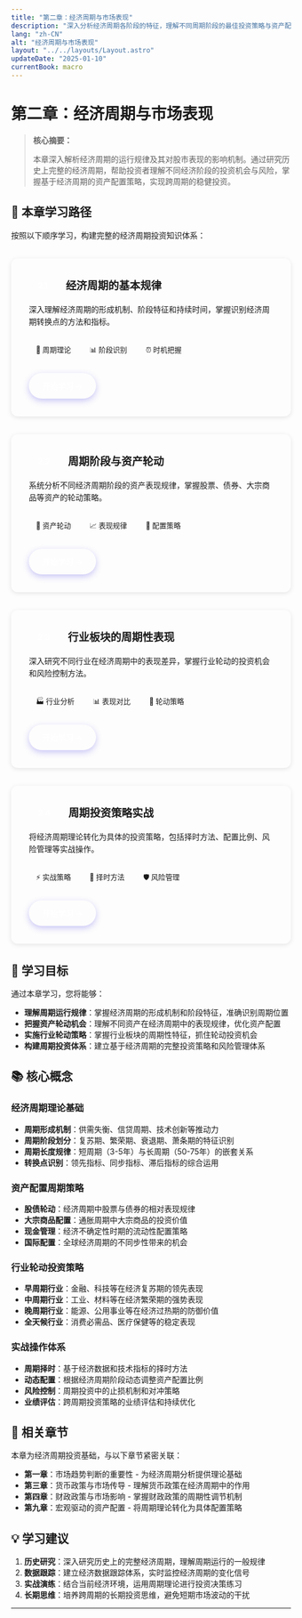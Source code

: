 ```yaml
---
title: "第二章：经济周期与市场表现"
description: "深入分析经济周期各阶段的特征，理解不同周期阶段的最佳投资策略与资产配置方案"
lang: "zh-CN"
alt: "经济周期与市场表现"
layout: "../../layouts/Layout.astro"
updateDate: "2025-01-10"
currentBook: macro
---
```


# 第二章：经济周期与市场表现

> **核心摘要：**
> 
> 本章深入解析经济周期的运行规律及其对股市表现的影响机制。通过研究历史上完整的经济周期，帮助投资者理解不同经济阶段的投资机会与风险，掌握基于经济周期的资产配置策略，实现跨周期的稳健投资。

## 📖 本章学习路径

按照以下顺序学习，构建完整的经济周期投资知识体系：

<div class="chapters-grid">
  <div class="chapter-card">
    <div class="chapter-header">
      <span class="chapter-number">2.1</span>
      <h3>经济周期的基本规律</h3>
    </div>
    <p>深入理解经济周期的形成机制、阶段特征和持续时间，掌握识别经济周期转换点的方法和指标。</p>
    <div class="chapter-features">
      <span class="feature-tag">🔄 周期理论</span>
      <span class="feature-tag">📊 阶段识别</span>
      <span class="feature-tag">⏰ 时机把握</span>
    </div>
    <a href="/book2/202_Chapter2/2.1_Basic_Economic_Cycle_Laws_CN" class="chapter-link">开始学习 →</a>
  </div>

  <div class="chapter-card">
    <div class="chapter-header">
      <span class="chapter-number">2.2</span>
      <h3>周期阶段与资产轮动</h3>
    </div>
    <p>系统分析不同经济周期阶段的资产表现规律，掌握股票、债券、大宗商品等资产的轮动策略。</p>
    <div class="chapter-features">
      <span class="feature-tag">🔄 资产轮动</span>
      <span class="feature-tag">📈 表现规律</span>
      <span class="feature-tag">🎯 配置策略</span>
    </div>
    <a href="/book2/202_Chapter2/2.2_Cycle_Stages_Asset_Rotation_CN" class="chapter-link">开始学习 →</a>
  </div>

  <div class="chapter-card">
    <div class="chapter-header">
      <span class="chapter-number">2.3</span>
      <h3>行业板块的周期性表现</h3>
    </div>
    <p>深入研究不同行业在经济周期中的表现差异，掌握行业轮动的投资机会和风险控制方法。</p>
    <div class="chapter-features">
      <span class="feature-tag">🏭 行业分析</span>
      <span class="feature-tag">📊 表现对比</span>
      <span class="feature-tag">🔄 轮动策略</span>
    </div>
    <a href="/book2/202_Chapter2/2.3_Sector_Cyclical_Performance_CN" class="chapter-link">开始学习 →</a>
  </div>

  <div class="chapter-card">
    <div class="chapter-header">
      <span class="chapter-number">2.4</span>
      <h3>周期投资策略实战</h3>
    </div>
    <p>将经济周期理论转化为具体的投资策略，包括择时方法、配置比例、风险管理等实战操作。</p>
    <div class="chapter-features">
      <span class="feature-tag">⚡ 实战策略</span>
      <span class="feature-tag">🎯 择时方法</span>
      <span class="feature-tag">🛡️ 风险管理</span>
    </div>
    <a href="/book2/202_Chapter2/2.4_Cyclical_Investment_Strategy_Practice_CN" class="chapter-link">开始学习 →</a>
  </div>
</div>

## 🎯 学习目标

通过本章学习，您将能够：

- **理解周期运行规律**：掌握经济周期的形成机制和阶段特征，准确识别周期位置
- **把握资产轮动机会**：理解不同资产在经济周期中的表现规律，优化资产配置
- **实施行业轮动策略**：掌握行业板块的周期性特征，抓住轮动投资机会
- **构建周期投资体系**：建立基于经济周期的完整投资策略和风险管理体系

## 📚 核心概念

### 经济周期理论基础
- **周期形成机制**：供需失衡、信贷周期、技术创新等推动力
- **周期阶段划分**：复苏期、繁荣期、衰退期、萧条期的特征识别
- **周期长度规律**：短周期（3-5年）与长周期（50-75年）的嵌套关系
- **转换点识别**：领先指标、同步指标、滞后指标的综合运用

### 资产配置周期策略
- **股债轮动**：经济周期中股票与债券的相对表现规律
- **大宗商品配置**：通胀周期中大宗商品的投资价值
- **现金管理**：经济不确定性时期的流动性配置策略
- **国际配置**：全球经济周期的不同步性带来的机会

### 行业轮动投资策略
- **早周期行业**：金融、科技等在经济复苏期的领先表现
- **中周期行业**：工业、材料等在经济繁荣期的强势表现
- **晚周期行业**：能源、公用事业等在经济过热期的防御价值
- **全天候行业**：消费必需品、医疗保健等的稳定表现

### 实战操作体系
- **周期择时**：基于经济数据和技术指标的择时方法
- **动态配置**：根据经济周期阶段动态调整资产配置比例
- **风险控制**：周期投资中的止损机制和对冲策略
- **业绩评估**：跨周期投资策略的业绩评估和持续优化

## 🔗 相关章节

本章为经济周期投资基础，与以下章节紧密关联：

- **第一章**：市场趋势判断的重要性 - 为经济周期分析提供理论基础
- **第三章**：货币政策与市场传导 - 理解货币政策在经济周期中的作用
- **第四章**：财政政策与市场影响 - 掌握财政政策的周期性调节机制
- **第九章**：宏观驱动的资产配置 - 将周期理论转化为具体配置策略

## 💡 学习建议

1. **历史研究**：深入研究历史上的完整经济周期，理解周期运行的一般规律
2. **数据跟踪**：建立经济数据跟踪体系，实时监控经济周期的变化信号
3. **实战演练**：结合当前经济环境，运用周期理论进行投资决策练习
4. **长期思维**：培养跨周期的长期投资思维，避免短期市场波动的干扰

---

<style>
/* 章节导航样式 */
.chapters-grid {
    display: grid;
    grid-template-columns: repeat(auto-fit, minmax(300px, 1fr));
    gap: 2rem;
    margin: 2rem 0;
}

.chapter-card {
    background: var(--card-bg);
    border: 1px solid var(--border-color);
    border-radius: 12px;
    padding: 2rem;
    transition: all 0.3s ease;
    box-shadow: 0 2px 8px rgba(0,0,0,0.1);
}

.chapter-card:hover {
    transform: translateY(-4px);
    box-shadow: 0 8px 25px rgba(0,0,0,0.15);
    border-color: var(--primary-color);
}

.chapter-header {
    display: flex;
    align-items: center;
    gap: 1rem;
    margin-bottom: 1rem;
}

.chapter-number {
    background: linear-gradient(135deg, var(--primary-color), var(--primary-dark));
    color: white;
    padding: 0.5rem 1rem;
    border-radius: 8px;
    font-weight: 600;
    font-size: 0.9rem;
}

.chapter-card h3 {
    color: var(--text-primary);
    margin: 0;
    font-size: 1.2rem;
    font-weight: 600;
}

.chapter-card p {
    color: var(--text-secondary);
    line-height: 1.6;
    margin-bottom: 1.5rem;
}

.chapter-features {
    display: flex;
    flex-wrap: wrap;
    gap: 0.5rem;
    margin-bottom: 1.5rem;
}

.feature-tag {
    background: var(--bg-primary);
    color: var(--text-primary);
    padding: 0.3rem 0.8rem;
    border-radius: 20px;
    font-size: 0.8rem;
    font-weight: 500;
    border: 1px solid var(--border-color);
}

.chapter-link {
    display: inline-flex;
    align-items: center;
    background: linear-gradient(135deg, var(--primary-color), var(--primary-dark));
    color: white;
    text-decoration: none;
    padding: 0.8rem 1.5rem;
    border-radius: 25px;
    font-weight: 600;
    transition: all 0.3s ease;
    box-shadow: 0 4px 12px rgba(79, 70, 229, 0.3);
}

.chapter-link:hover {
    transform: translateY(-2px);
    box-shadow: 0 6px 20px rgba(79, 70, 229, 0.4);
    background: linear-gradient(135deg, var(--primary-dark), #6366f1);
}

/* 响应式设计 */
@media (max-width: 768px) {
    .chapters-grid {
        grid-template-columns: 1fr;
        gap: 1.5rem;
    }
    
    .chapter-card {
        padding: 1.5rem;
    }
    
    .chapter-header {
        flex-direction: column;
        text-align: center;
        gap: 0.5rem;
    }
    
    .chapter-features {
        justify-content: center;
    }
}
</style> 
 
 
 
